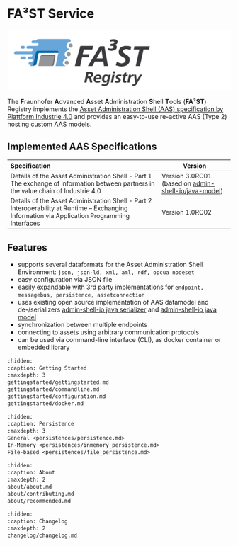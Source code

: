 # FA³ST Service 
![FA³ST Logo Light](./images/Fa3st-Registry_positiv.png "FA³ST Registry Logo")

The **F**raunhofer **A**dvanced **A**sset **A**dministration **S**hell **T**ools (**FA³ST**) Registry implements the [Asset Administration Shell (AAS) specification by Plattform Industrie 4.0](https://www.plattform-i40.de/SiteGlobals/IP/Forms/Listen/Downloads/EN/Downloads_Formular.html?cl2Categories_TechnologieAnwendungsbereich_name=Verwaltungsschale) and provides an easy-to-use re-active AAS (Type 2) hosting custom AAS models.

## Implemented AAS Specifications
| Specification | Version |
|:--| -- |
| Details of the Asset Administration Shell - Part 1<br />The exchange of information between partners in the value chain of Industrie 4.0 | Version 3.0RC01<br />(based on [admin-shell-io/java-model](https://github.com/admin-shell-io/java-model))
| Details of the Asset Administration Shell - Part 2<br />Interoperability at Runtime – Exchanging Information via Application Programming Interfaces | Version 1.0RC02 |

## Features

-   supports several dataformats for the Asset Administration Shell Environment: `json, json-ld, xml, aml, rdf, opcua nodeset`
-   easy configuration via JSON file
-   easily expandable with 3rd party implementations for `endpoint, messagebus, persistence, assetconnection`
-   uses existing open source implementation of AAS datamodel and de-/serializers [admin-shell-io java serializer](https://github.com/admin-shell-io/java-serializer) and [admin-shell-io java model](https://github.com/admin-shell-io/java-model)
-   synchronization between multiple endpoints
-   connecting to assets using arbitrary communication protocols
-   can be used via command-line interface (CLI), as docker container or embedded library


```{toctree} 
:hidden:
:caption: Getting Started
:maxdepth: 3
gettingstarted/gettingstarted.md
gettingstarted/commandline.md
gettingstarted/configuration.md
gettingstarted/docker.md
```

```{toctree} 
:hidden:
:caption: Persistence
:maxdepth: 3
General <persistences/persistence.md>
In-Memory <persistences/inmemory_persistence.md>
File-based <persistences/file_persistence.md>
```

```{toctree} 
:hidden:
:caption: About
:maxdepth: 2
about/about.md
about/contributing.md
about/recommended.md
```

```{toctree}
:hidden:
:caption: Changelog
:maxdepth: 2
changelog/changelog.md
```
